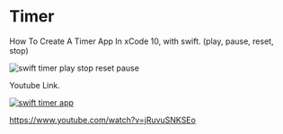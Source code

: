 # Timer
How To Create A Timer App In xCode 10, with swift. (play, pause, reset, stop)

![swift timer play stop reset pause](https://i.ibb.co/1X8Ty7s/timer.png)

Youtube Link.

[![swift timer app](https://img.youtube.com/vi/jRuvuSNKSEo/0.jpg)](https://www.youtube.com/watch?v=jRuvuSNKSEo)

https://www.youtube.com/watch?v=jRuvuSNKSEo

